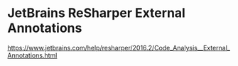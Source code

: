 # JetBrains ReSharper External Annotations

https://www.jetbrains.com/help/resharper/2016.2/Code_Analysis__External_Annotations.html
